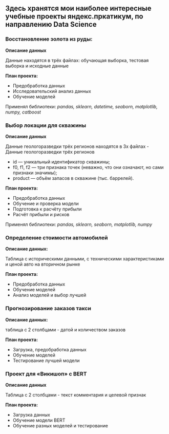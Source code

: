 ## Здесь хранятся мои наиболее интересные учебные проекты яндекс.пркатикум, по направлению Data Science

### Восстановление золота из руды:
**Описание данных**

Данные находятся в трёх файлах: обучающая выборка, тестовая выборка и исходные данные

**План проекта:**
- Предобработка данных
- Исследовательский анализ данных
- Обучение моделей

Применял библиотеки:
*pandas, sklearn, datetime, seaborn, matplotlib, numpy, catboost*

### Выбор локации для скважины
**Описание данных**

Данные геологоразведки трёх регионов находятся в 3х файлах - Данные геологоразведки трёх регионов
- id — уникальный идентификатор скважины;
- f0, f1, f2 — три признака точек (неважно, что они означают, но сами признаки значимы);
- product — объём запасов в скважине (тыс. баррелей).

**План проекта:**
- Предобработка данных
- Обучение и проверка модели
- Подготовка к расчёту прибыли
- Расчёт прибыли и рисков

Применял библиотеки:
*pandas, sklearn, seaborn, matplotlib, numpy*

### Определение стоимости автомобилей
**Описание данных:**

Таблица с историческими данными, с техническими характеристиками и ценой авто на вторичном рынке

**План проекта:**
- Предобработка данных
- Обучение моделей
- Анализ моделей и выбор лучшей

### Прогнозирование заказов такси
**Описание данных:**

таблица с 2 столбцами - датой и количеством заказов

**План проекта:**
- Загрузка, предобработка данных
- Обучение моделей
- Тестирование лучшей модели

### Проект для «Викишоп» c BERT
**Описание данных**

Таблица с 2 столбцами - текст комментария и целевой признак

**План проекта:**
- Загрузка данных
- Обучение модели BERT
- Обучение разных моделей и тестирование
